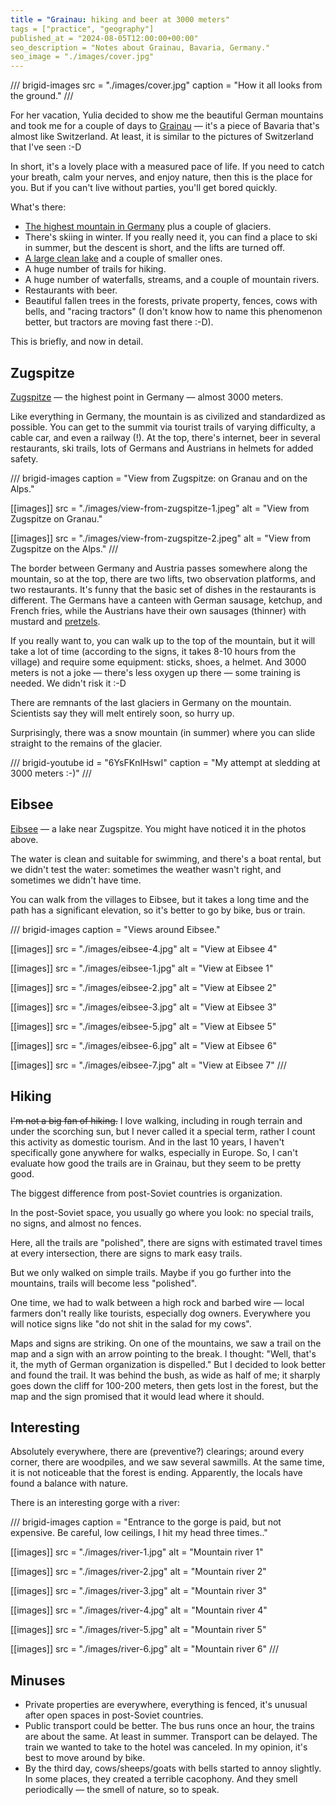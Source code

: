 ```yaml
---
title = "Grainau: hiking and beer at 3000 meters"
tags = ["practice", "geography"]
published_at = "2024-08-05T12:00:00+00:00"
seo_description = "Notes about Grainau, Bavaria, Germany."
seo_image = "./images/cover.jpg"
---
```


/// brigid-images
src = "./images/cover.jpg"
caption = "How it all looks from the ground."
///

For her vacation, Yulia decided to show me the beautiful German mountains and took me for a couple of days to [Grainau](https://en.wikipedia.org/wiki/Grainau) — it's a piece of Bavaria that's almost like Switzerland. At least, it is similar to the pictures of Switzerland that I've seen :-D

In short, it's a lovely place with a measured pace of life. If you need to catch your breath, calm your nerves, and enjoy nature, then this is the place for you. But if you can't live without parties, you'll get bored quickly.

What's there:

- [The highest mountain in Germany](https://en.wikipedia.org/wiki/Zugspitze) plus a couple of glaciers.
- There's skiing in winter. If you really need it, you can find a place to ski in summer, but the descent is short, and the lifts are turned off.
- [A large clean lake](https://en.wikipedia.org/wiki/Eibsee) and a couple of smaller ones.
- A huge number of trails for hiking.
- A huge number of waterfalls, streams, and a couple of mountain rivers.
- Restaurants with beer.
- Beautiful fallen trees in the forests, private property, fences, cows with bells, and "racing tractors" (I don't know how to name this phenomenon better, but tractors are moving fast there :-D).

This is briefly, and now in detail.

<!-- more -->

## Zugspitze

[Zugspitze](https://en.wikipedia.org/wiki/Zugspitze) — the highest point in Germany — almost 3000 meters.

Like everything in Germany, the mountain is as civilized and standardized as possible. You can get to the summit via tourist trails of varying difficulty, a cable car, and even a railway (!). At the top, there's internet, beer in several restaurants, ski trails, lots of Germans and Austrians in helmets for added safety.

/// brigid-images
caption = "View from Zugspitze: on Granau and on the Alps."

[[images]]
src = "./images/view-from-zugspitze-1.jpeg"
alt = "View from Zugspitze on Granau."

[[images]]
src = "./images/view-from-zugspitze-2.jpeg"
alt = "View from Zugspitze on the Alps."
///

The border between Germany and Austria passes somewhere along the mountain, so at the top, there are two lifts, two observation platforms, and two restaurants. It's funny that the basic set of dishes in the restaurants is different. The Germans have a canteen with German sausage, ketchup, and French fries, while the Austrians have their own sausages (thinner) with mustard and [pretzels](https://en.wikipedia.org/wiki/Pretzel).

If you really want to, you can walk up to the top of the mountain, but it will take a lot of time (according to the signs, it takes 8-10 hours from the village) and require some equipment: sticks, shoes, a helmet. And 3000 meters is not a joke — there's less oxygen up there — some training is needed. We didn't risk it :-D

There are remnants of the last glaciers in Germany on the mountain. Scientists say they will melt entirely soon, so hurry up.

Surprisingly, there was a snow mountain (in summer) where you can slide straight to the remains of the glacier.

/// brigid-youtube
id = "6YsFKnIHswI"
caption = "My attempt at sledding at 3000 meters :-)"
///

## Eibsee

[Eibsee](https://en.wikipedia.org/wiki/Eibsee) — a lake near Zugspitze. You might have noticed it in the photos above.

The water is clean and suitable for swimming, and there's a boat rental, but we didn't test the water: sometimes the weather wasn't right, and sometimes we didn't have time.

You can walk from the villages to Eibsee, but it takes a long time and the path has a significant elevation, so it's better to go by bike, bus or train.

/// brigid-images
caption = "Views around Eibsee."

[[images]]
src = "./images/eibsee-4.jpg"
alt = "View at Eibsee 4"

[[images]]
src = "./images/eibsee-1.jpg"
alt = "View at Eibsee 1"

[[images]]
src = "./images/eibsee-2.jpg"
alt = "View at Eibsee 2"

[[images]]
src = "./images/eibsee-3.jpg"
alt = "View at Eibsee 3"

[[images]]
src = "./images/eibsee-5.jpg"
alt = "View at Eibsee 5"

[[images]]
src = "./images/eibsee-6.jpg"
alt = "View at Eibsee 6"

[[images]]
src = "./images/eibsee-7.jpg"
alt = "View at Eibsee 7"
///

## Hiking

~~I'm not a big fan of hiking.~~ I love walking, including in rough terrain and under the scorching sun, but I never called it a special term, rather I count this activity as domestic tourism. And in the last 10 years, I haven't specifically gone anywhere for walks, especially in Europe. So, I can't evaluate how good the trails are in Grainau, but they seem to be pretty good.

The biggest difference from post-Soviet countries is organization.

In the post-Soviet space, you usually go where you look: no special trails, no signs, and almost no fences.

Here, all the trails are "polished", there are signs with estimated travel times at every intersection, there are signs to mark easy trails.

But we only walked on simple trails. Maybe if you go further into the mountains, trails will become less "polished".

One time, we had to walk between a high rock and barbed wire — local farmers don't really like tourists, especially dog owners. Everywhere you will notice signs like "do not shit in the salad for my cows".

Maps and signs are striking. On one of the mountains, we saw a trail on the map and a sign with an arrow pointing to the break. I thought: "Well, that's it, the myth of German organization is dispelled." But I decided to look better and found the trail. It was behind the bush, as wide as half of me; it sharply goes down the cliff for 100-200 meters, then gets lost in the forest, but the map and the sign promised that it would lead where it should.

## Interesting

Absolutely everywhere, there are (preventive?) clearings; around every corner, there are woodpiles, and we saw several sawmills. At the same time, it is not noticeable that the forest is ending. Apparently, the locals have found a balance with nature.

There is an interesting gorge with a river:

/// brigid-images
caption = "Entrance to the gorge is paid, but not expensive. Be careful, low ceilings, I hit my head three times.."

[[images]]
src = "./images/river-1.jpg"
alt = "Mountain river 1"

[[images]]
src = "./images/river-2.jpg"
alt = "Mountain river 2"

[[images]]
src = "./images/river-3.jpg"
alt = "Mountain river 3"

[[images]]
src = "./images/river-4.jpg"
alt = "Mountain river 4"

[[images]]
src = "./images/river-5.jpg"
alt = "Mountain river 5"

[[images]]
src = "./images/river-6.jpg"
alt = "Mountain river 6"
///

## Minuses

- Private properties are everywhere, everything is fenced, it's unusual after open spaces in post-Soviet countries.
- Public transport could be better. The bus runs once an hour, the trains are about the same. At least in summer. Transport can be delayed. The train we wanted to take to the hotel was canceled. In my opinion, it's best to move around by bike.
- By the third day, cows/sheeps/goats with bells started to annoy slightly. In some places, they created a terrible cacophony. And they smell periodically — the smell of nature, so to speak.
